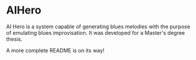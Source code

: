 # AIHero
AI Hero is a system capable of generating blues melodies with the purpose of emulating blues improvisation.
It was developed for a Master's degree thesis.

A more complete README is on its way!

